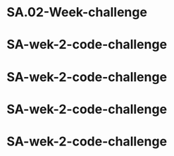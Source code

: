 # SA.02-Week-challenge
# SA-wek-2-code-challenge
# SA-wek-2-code-challenge
# SA-wek-2-code-challenge
# SA-wek-2-code-challenge
